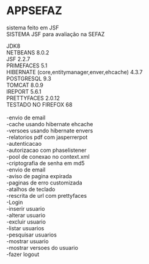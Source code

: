 APPSEFAZ
======

sistema feito em JSF<br/>
SISTEMA JSF para avaliação na SEFAZ<br/>

JDK8<br/>
NETBEANS 8.0.2<br/>
JSF 2.2.7<br/>
PRIMEFACES 5.1<br/>
HIBERNATE (core,entitymanager,enver,ehcache) 4.3.7<br/>
POSTGRESQL 9.3<br/>
TOMCAT 8.0.9<br/>
IREPORT 5.6.1<br/>
PRETTYFACES 2.0.12<br/>
TESTADO NO FIREFOX 68<br/><br/>
				-envio de email <br/>
				-cache usando hibernate ehcache <br/>
				-versoes usando hibernate envers  <br/>
				-relatorios pdf com jasperrerpot <br/>
				-autenticacao <br/>
				-autorizacao com phaselistener<br/>
				-pool de conexao no context.xml <br/>
				-criptografia de senha em md5<br/>
				-envio de email <br/>
				-aviso de pagina expirada <br/>
				-paginas de erro customizada<br/>
				-atalhos de teclado<br/>
				-rescrita de url com prettyfaces<br/>
-Login<br/>
-inserir usuario<br/>
-alterar usuario<br/>
-excluir usuario<br/>
-listar usuarios<br/>
-pesquisar usuarios<br/>
-mostrar usuario<br/>
-mostrar versoes do usuario<br/>
-fazer logout<br/>


 
